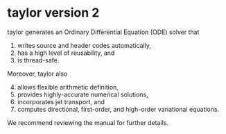 # taylor version 2

taylor generates an Ordinary Differential Equation (ODE) solver that

1. writes source and header codes automatically,
2. has a high level of reusability, and
3. is thread-safe.

Moreover, taylor also

4. allows flexible arithmetic definition,
5. provides highly-accurate numerical solutions,
6. incorporates jet transport, and
7. computes directional, first-order, and high-order variational equations.

We recommend reviewing the manual for further details.
